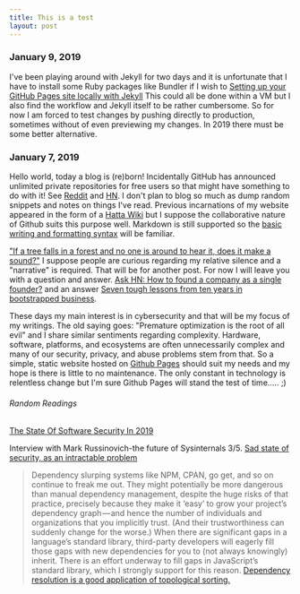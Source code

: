 ```yaml
---
title: This is a test
layout: post
---
```


### January 9, 2019
I've been playing around with Jekyll for two days and it is unfortunate that I have to install some Ruby packages like Bundler if I wish to [Setting up your GitHub Pages site locally with Jekyll](https://help.github.com/articles/setting-up-your-github-pages-site-locally-with-jekyll/#step-2-install-jekyll-using-bundler) This could all be done within a VM but I also find the workflow and Jekyll itself to be rather cumbersome. So for now I am forced to test changes by pushing directly to production, sometimes without of even previewing my changes. In 2019 there must be some better alternative.

### January 7, 2019
Hello world, today a blog is (re)born! Incidentally GitHub has announced unlimited private repositories for free users so that might have something to do with it! See [Reddit](https://www.reddit.com/r/programming/comments/adjw6g/github_now_gives_free_users_unlimited_private/) and [HN](https://news.ycombinator.com/item?id=18847043). I don't plan to blog so much as dump random snippets and notes on things I've read. Previous incarnations of my website appeared in the form of a [Hatta Wiki](http://test.hatta-wiki.org/) but I suppose the collaborative nature of Github suits this purpose well. Markdown is still supported so the [basic writing and formatting syntax](https://help.github.com/articles/basic-writing-and-formatting-syntax/#links) will be familiar.

["If a tree falls in a forest and no one is around to hear it, does it make a sound?"](https://en.wikipedia.org/wiki/If_a_tree_falls_in_a_forest) I suppose people are curious regarding my relative silence and a "narrative" is required. That will be for another post. For now I will leave you with a question and answer. [Ask HN: How to found a company as a single founder?](https://news.ycombinator.com/item?id=18855704) and an answer [Seven tough lessons from ten years in bootstrapped business](https://news.ycombinator.com/item?id=18582553).

These days my main interest is in cybersecurity and that will be my focus of my writings. The old saying goes: "Premature optimization is the root of all evil" and I share similar sentiments regarding complexity. Hardware, software, platforms, and ecosystems are often unnecessarily complex and many of our security, privacy, and abuse problems stem from that. So a simple, static website hosted on [Github Pages](https://vinc456.github.io/) should suit my needs and my hope is there is little to no maintenance. The only constant in technology is relentless change but I'm sure Github Pages will stand the test of time..... ;) 

###### Random Readings

[The State Of Software Security In 2019](https://www.reddit.com/r/security/comments/adkvu1/the_state_of_software_security_in_2019_and_what/)

Interview with Mark Russinovich-the future of Sysinternals 3/5. [Sad state of security, as an intractable problem](https://youtu.be/3-kjale0tDk)

> Dependency slurping systems like NPM, CPAN, go get, and so on continue to freak me out. They might potentially be more dangerous than manual dependency management, despite the huge risks of that practice, precisely because they make it ‘easy’ to grow your project’s dependency graph — and hence the number of individuals and organizations that you implicitly trust. (And their trustworthiness can suddenly change for the worse.) When there are significant gaps in a language’s standard library, third-party developers will eagerly fill those gaps with new dependencies for you to (not always knowingly) inherit. There is an effort underway to fill gaps in JavaScript’s standard library, which I strongly support for this reason.
[Dependency resolution is a good application of topological sorting.](https://www.quora.com/What-is-topological-sorting
)
